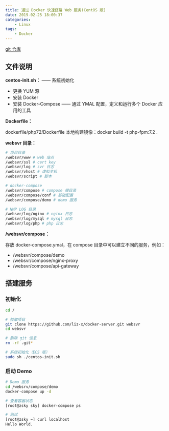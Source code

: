 ```yaml
---
title: 通过 Docker 快速搭建 Web 服务(CentOS 版)
date: 2019-02-25 18:00:37
categories:
    - Linux
tags:
    - Docker
---
```


[git 仓库](https://github.com/liz-x/docker-server)

## 文件说明

**centos-init.sh：**
—— 系统初始化

- 更换 YUM 源
- 安装 Docker
- 安装 Docker-Compose —— 通过 YMAL 配置，定义和运行多个 Docker 应用的工具


**Dockerfile：**

dockerfile/php72/Dockerfile
本地构建镜像：docker build -t php-fpm:7.2 .


**websvr 目录：**

```sh
# 项目目录
/websvr/www # web 站点
/websvr/ssl # cert key
/websvr/log # svr 日志
/websvr/vhost # 虚拟主机
/websvr/script # 脚本

# docker-compose
/websvr/compose # compose 根目录
/websvr/compose/conf # 基础配置
/websvr/compose/demo # demo 服务

# NMP LOG 目录
/websvr/log/nginx # nginx 日志
/websvr/log/mysql # mysql 日志
/websvr/log/php # php 日志
```


**/websvr/compose：**

存放 docker-compose.ymal，在 compose 目录中可以建立不同的服务，例如：

- /websvr/compose/demo
- /websvr/compose/nginx-proxy
- /websvr/compose/api-gateway


## 搭建服务

### 初始化

```sh
cd /

# 拉取项目
git clone https://github.com/liz-x/docker-server.git websvr
cd websvr

# 删除 git 信息
rm -rf .git*

# 系统初始化（ECS 版）
sudo sh ./centos-init.sh
```

### 启动 Demo

```sh
# Demo 服务
cd /websrv/compose/demo
docker-compose up -d

# 查看容器状态
[root@zsky sky] docker-compose ps

# 测试
[root@zsky ~] curl localhost
Hello World.
```

